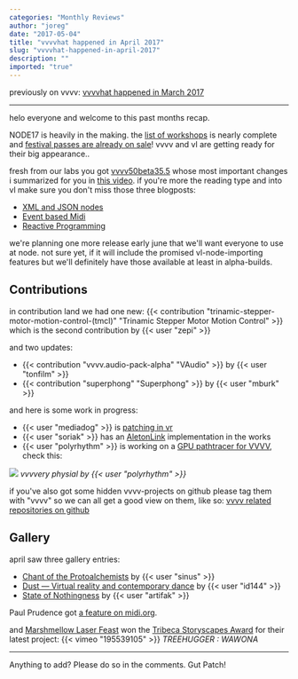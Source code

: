 ```yaml
---
categories: "Monthly Reviews"
author: "joreg"
date: "2017-05-04"
title: "vvvvhat happened in April 2017"
slug: "vvvvhat-happened-in-april-2017"
description: ""
imported: "true"
---
```



previously on vvvv: [vvvvhat happened in March 2017](/blog/2017/vvvvhat-happened-in-march-2017)

---

helo everyone and welcome to this past months recap.

NODE17 is heavily in the making. the [list of workshops](/blog/2017/node17-workshops-announced) is nearly complete and [festival passes are already on sale](/blog/2017/node17-festival-passes-finally-on-sale)! vvvv and vl are getting ready for their big appearance..

fresh from our labs you got [vvvv50beta35.5](/blog/2017/vvvv50beta35.5) whose most important changes i summarized for you in [this video](https://vimeo.com/215358621). if you're more the reading type and into vl make sure you don't miss those three blogposts:
* [XML and JSON nodes](/blog/2017/vl-xml-and-json-nodes)
* [Event based Midi](/blog/2017/vl-event-based-midi)
* [Reactive Programming](/blog/2017/vl-reactive-programming)

we're planning one more release early june that we'll want everyone to use at node. not sure yet, if it will include the promised vl-node-importing features but we'll definitely have those available at least in alpha-builds. 

## Contributions
in contribution land we had one new:
{{< contribution "trinamic-stepper-motor-motion-control-(tmcl)" "Trinamic Stepper Motor Motion Control" >}} which is the second contribution by {{< user "zepi" >}}

and two updates:
* {{< contribution "vvvv.audio-pack-alpha" "VAudio" >}} by {{< user "tonfilm" >}}
* {{< contribution "superphong" "Superphong" >}} by {{< user "mburk" >}} 

and here is some work in progress:
* {{< user "mediadog" >}} is [patching in vr](/blog/desktop-in-vr)
* {{< user "soriak" >}} has an [AletonLink](https://github.com/lukasIO/AbletonLink-vvvv) implementation in the works
* {{< user "polyrhythm" >}} is working on a [GPU pathtracer for VVVV](https://github.com/Polyrhythm/vvvvery_physical), check this:

![](https://camo.githubusercontent.com/bd8ecd8058599724a610bbbd47aa2cd306b421fc/687474703a2f2f692e696d6775722e636f6d2f4a4f4c4236326d2e706e67) 
*vvvvery physial by {{< user "polyrhythm" >}}*

if you've also got some hidden vvvv-projects on github please tag them with "vvvv" so we can all get a good view on them, like so: [vvvv related repositories on github](https://github.com/search?q=topic%3Avvvv&type=Repositories)

## Gallery
april saw three gallery entries:
* [Chant of the Protoalchemists](/blog/chant-of-the-protoalchemists) by {{< user "sinus" >}}
* [Dust ― Virtual reality and contemporary dance](/blog/dust-%e2%80%95-virtual-reality-and-contemporary-dance) by {{< user "id144" >}}
* [State of Nothingness](/blog/state-of-nothingness) by {{< user "artifak" >}}

Paul Prudence got [a feature on midi.org](https://www.midi.org/articles/these-midi-generated-video-soundscapes-make-you-feel-the-future-is-now).

and [Marshmellow Laser Feast](http://marshmallowlaserfeast.com) won the [Tribeca Storyscapes Award](https://tribecafilm.com/stories/tribeca-2017-jury-awards) for their latest project:
{{< vimeo "195539105" >}}
*TREEHUGGER : WAWONA*

---
Anything to add? Please do so in the comments.
Gut Patch!